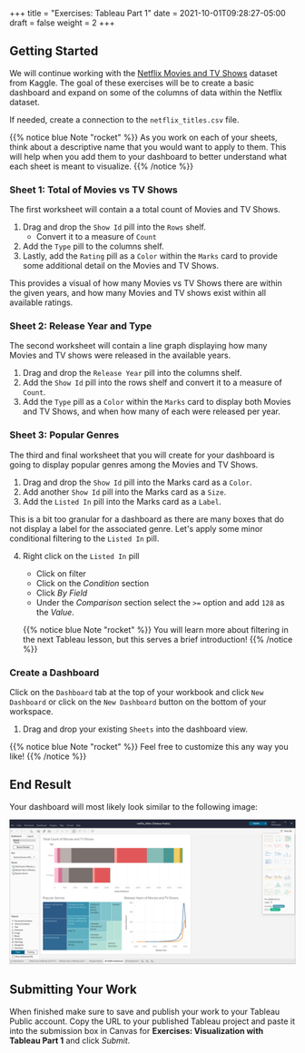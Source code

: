+++
title = "Exercises: Tableau Part 1"
date = 2021-10-01T09:28:27-05:00
draft = false
weight = 2
+++

## Getting Started

We will continue working with the [Netflix Movies and TV Shows](https://www.kaggle.com/datasets/shivamb/netflix-shows) dataset from Kaggle. The goal of these exercises will be to create a basic dashboard and expand on some of the columns of data within the Netflix dataset.

If needed, create a connection to the  `netflix_titles.csv` file.

{{% notice blue Note "rocket" %}}
As you work on each of your sheets, think about a descriptive name that you would want to apply to them. This will help when you add them to your dashboard to better understand what each sheet is meant to visualize.
{{% /notice %}}

### Sheet 1: Total of Movies vs TV Shows

The first worksheet will contain a a total count of Movies and TV Shows.

1. Drag and drop the `Show Id` pill into the `Rows` shelf.
    - Convert it to a measure of `Count`
1. Add the `Type` pill to the columns shelf.
1. Lastly, add the `Rating` pill as a `Color` within the `Marks` card to provide some additional detail on the Movies and TV Shows.

This provides a visual of how many Movies vs TV Shows there are within the given years, and how many Movies and TV shows exist within all available ratings.

### Sheet 2: Release Year and Type

The second worksheet will contain a line graph displaying how many Movies and TV shows were released in the available years.

1. Drag and drop the `Release Year` pill into the columns shelf.
1. Add the `Show Id` pill into the rows shelf and convert it to a measure of `Count`.
1. Add the `Type` pill as a `Color` within the `Marks` card to display both Movies and TV Shows, and when how many of each were released per year.

### Sheet 3: Popular Genres

The third and final worksheet that you will create for your dashboard is going to display popular genres among the Movies and TV Shows.

1. Drag and drop the `Show Id` pill into the Marks card as a `Color`.
1. Add another `Show Id` pill into the Marks card as a `Size`.
1. Add the `Listed In` pill into the Marks card as a `Label`.

This is a bit too granular for a dashboard as there are many boxes that do not display a label for the associated genre. Let's apply some minor conditional filtering to the `Listed In` pill.

4. Right click on the `Listed In` pill
    - Click on filter
    - Click on the *Condition* section
    - Click *By Field*
    - Under the *Comparison* section select the `>=` option and add `128` as the *Value*.

   {{% notice blue Note "rocket" %}}
   You will learn more about filtering in the next Tableau lesson, but this serves a brief introduction!
   {{% /notice %}}

### Create a Dashboard

Click on the `Dashboard` tab at the top of your workbook and click `New Dashboard` or click on the `New Dashboard` button on the bottom of your workspace.

1. Drag and drop your existing `Sheets` into the dashboard view.

{{% notice blue Note "rocket" %}}
Feel free to customize this any way you like!
{{% /notice %}}

## End Result

Your dashboard will most likely look similar to the following image:

![Completed dashboard for intro to tableau exercises](pictures/dashboard-example.png?classes=border)

## Submitting Your Work

When finished make sure to save and publish your work to your Tableau Public account. Copy the URL to your published Tableau project and paste it into the submission box in Canvas for **Exercises: Visualization with Tableau Part 1** and click *Submit*.